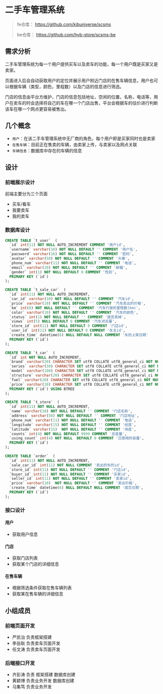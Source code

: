 # 二手车管理系统

> fe仓库： https://github.com/kibuniverse/scsms
>
> be仓库： https://github.com/hyb-store/scsms-be





## 需求分析

 二手车管理系统为每一个用户提供买车以及卖车的功能，每一个用户既是买家又是卖家。

页面进入后会自动获取用户的定位并展示用户附近门店的在售车辆信息，用户也可以根据车辆（类型，颜色，里程数）以及门店的信息进行筛选。

门店的信息由平台方维护，门店的信息包括地址，空闲的位置，名称，电话等，用户在卖车的时会选择将自己的车在哪一个门店出售，平台会根据车的估价进行判断该车在哪一个网点更容易被售出。



## 几个概念

- `用户`：在该二手车管理系统中无厂商的角色，每个用户即是买家同时也是卖家
- `在售车辆`：目前正在售卖的车辆，由卖家上传，与卖家以及网点关联
- `车辆信息`：数据库中存在的车辆的信息



## 设计

### 前端展示设计

前端主要分为三个页面

- 买车/看车
- 我要卖车
- 我的卖车





### 数据库设计

```sql
CREATE TABLE `t_user`  (
  `id` int(11) NOT NULL AUTO_INCREMENT COMMENT '用户id',
  `username` varchar(10) NOT NULL DEFAULT '' COMMENT '用户名',
  `password` varchar(16) NOT NULL DEFAULT '' COMMENT '密码',
  `avatar` varchar(50) NOT NULL DEFAULT '' COMMENT '头像',
  `phone_num` varchar(11) NOT NULL DEFAULT '' COMMENT '电话',
  `email` varchar(20) NOT NULL DEFAULT '' COMMENT '邮箱',
  `gender` int(1) NOT NULL DEFAULT 0 COMMENT '性别',
  PRIMARY KEY (`id`)
);

CREATE TABLE `t_sale_car`  (
  `id` int(11) NOT NULL AUTO_INCREMENT,
  `car_id` varchar(10) NOT NULL DEFAULT '' COMMENT '汽车id',
  `price` varchar(10) NOT NULL DEFAULT '' COMMENT '汽车卖出的价格',
  `km` int(8) NOT NULL DEFAULT '' COMMENT '汽车行驶的里程数(km)',
  `color` varchar(10) NOT NULL DEFAULT '' COMMENT '汽车的颜色',
  `status` int(1) NOT NULL DEFAULT '' COMMENT '是否卖掉',
  `views` int(5) NULL DEFAULT 0 COMMENT '汽车浏览量',
  `store_id` int(11) NOT NULL DEFAULT 0 COMMENT '门店id',
  `user_id` int(11) NOT NULL DEFAULT 0 COMMENT '车主id',
  `create_time` datetime(6) NULL DEFAULT NULL COMMENT '车的上架日期'
  PRIMARY KEY (`id`)
);

CREATE TABLE `t_car`  (
  `id` int NOT NULL AUTO_INCREMENT,
  `brand` varchar(20) CHARACTER SET utf8 COLLATE utf8_general_ci NOT NULL DEFAULT '' COMMENT '汽车品牌',
  `series` varchar(30) CHARACTER SET utf8 COLLATE utf8_general_ci NOT NULL DEFAULT '' COMMENT '汽车车系',
  `model` varchar(100) CHARACTER SET utf8 COLLATE utf8_general_ci NOT NULL DEFAULT '' COMMENT '汽车款式',
  `structure` varchar(20) CHARACTER SET utf8 COLLATE utf8_general_ci NOT NULL DEFAULT '' COMMENT '汽车车身结构(5门5座两厢车)',
  `fuel` varchar(20) CHARACTER SET utf8 COLLATE utf8_general_ci NOT NULL DEFAULT '' COMMENT '汽车的燃料类型(电动、汽油、混动)',
  `price` varchar(20) CHARACTER SET utf8 COLLATE utf8_general_ci NOT NULL DEFAULT '' COMMENT '汽车原价/厂商指导价',
  PRIMARY KEY (`id`) USING BTREE
);

CREATE TABLE `t_store`  (
  `id` int(11) NOT NULL AUTO_INCREMENT,
  `name` varchar(10) NOT NULL DEFAULT '' COMMENT '门店名称',
  `address` varchar(50) NOT NULL DEFAULT '' COMMENT '门店地址',
  `phone_num` varchar(11) NOT NULL DEFAULT '' COMMENT '电话',
  `longitude` varchar(15) NOT NULL DEFAULT '' COMMENT '经度',
  `latitude` varchar(15)  NOT NULL DEFAULT '' COMMENT '纬度',
  `counts` int(4) NOT NULL DEFAULT 9999 COMMENT '总容量',
  `using_count` int(4) NOT NULL  DEFAULT 0 COMMENT '已使用的容量',
  PRIMARY KEY (`id`)
);

CREATE TABLE `order`  (
  `id` int(11) NOT NULL AUTO_INCREMENT,
  `sale_car_id` int(11) NOT NULL COMMENT '卖出的车的id',
  `store_id` int(11) NOT NULL DEFAULT '' COMMENT '门店id',
  `buyer_id` int(11) NOT NULL DEFAULT '' COMMENT '买家id',
  `seller_id` int(11) NOT NULL DEFAULT '' COMMENT '卖家id',
  `price` varchar(10)  NOT NULL DEFAULT '' COMMENT '卖出价格',
  `create_time` datetime(6) NULL DEFAULT NULL COMMENT '成交日期',
  PRIMARY KEY (`id`)
);
```



### 接口设计

#### 用户

- 获取用户信息

#### 门店

- 获取门店列表
- 获取某个门店的详细信息

#### 在售车辆

- 根据筛选条件获取在售车辆列表
- 获取某在售车辆的详细信息









## 小组成员

### 前端页面开发

- 严凯治 负责框架搭建
- 李岳耿 负责卖车页面开发
- 任文涛 负责卖车页面开发



### 后端接口开发

- 齐彭涛 负责 框架搭建 数据库创建
- 黄颖博 负责业务开发 数据库创建
- 马集笃 负责业务开发


